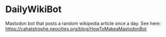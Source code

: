 # DailyWikiBot
Mastodon bot that posts a random wikipedia article once a day.
See here: https://cahatstrophe.neocities.org/blog/HowToMakeaMastodonBot
